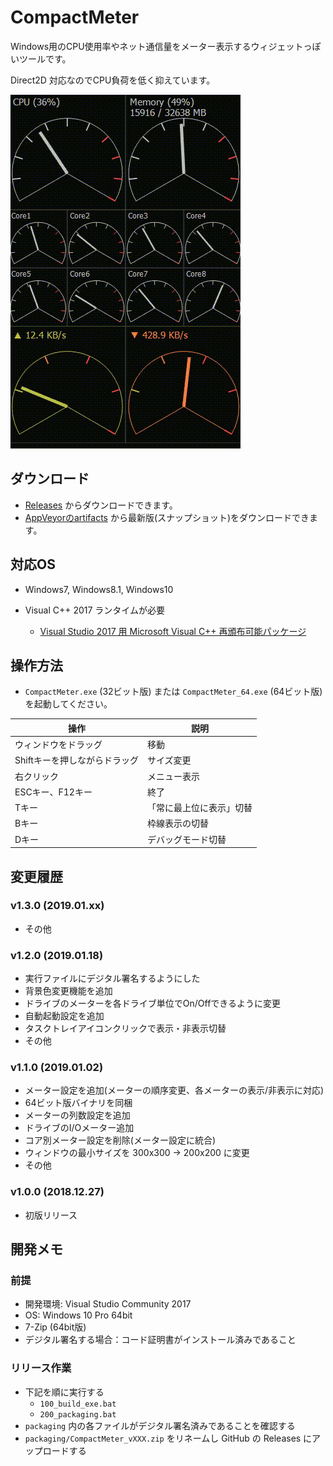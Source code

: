# CompactMeter

Windows用のCPU使用率やネット通信量をメーター表示するウィジェットっぽいツールです。

Direct2D 対応なのでCPU負荷を低く抑えています。

![SS](image/2018-12-19_16h24_46.gif)


## ダウンロード

- [Releases](https://github.com/takke/CompactMeter/releases) からダウンロードできます。
- [AppVeyorのartifacts](https://ci.appveyor.com/project/takke/compactmeter/build/artifacts) から最新版(スナップショット)をダウンロードできます。


## 対応OS

- Windows7, Windows8.1, Windows10

- Visual C++ 2017 ランタイムが必要
  - [Visual Studio 2017 用 Microsoft Visual C\+\+ 再頒布可能パッケージ](https://support.microsoft.com/ja-jp/help/2977003/the-latest-supported-visual-c-downloads)


## 操作方法

- `CompactMeter.exe` (32ビット版) または `CompactMeter_64.exe` (64ビット版) を起動してください。

| 操作 | 説明 |
| --- | --- |
| ウィンドウをドラッグ | 移動 |
| Shiftキーを押しながらドラッグ | サイズ変更 |
| 右クリック | メニュー表示 |
| ESCキー、F12キー | 終了 |
| Tキー | 「常に最上位に表示」切替 |
| Bキー | 枠線表示の切替 |
| Dキー | デバッグモード切替 |


## 変更履歴

### v1.3.0 (2019.01.xx)
- その他

### v1.2.0 (2019.01.18)
- 実行ファイルにデジタル署名するようにした
- 背景色変更機能を追加
- ドライブのメーターを各ドライブ単位でOn/Offできるように変更
- 自動起動設定を追加
- タスクトレイアイコンクリックで表示・非表示切替
- その他

### v1.1.0 (2019.01.02)
- メーター設定を追加(メーターの順序変更、各メーターの表示/非表示に対応)
- 64ビット版バイナリを同梱
- メーターの列数設定を追加
- ドライブのI/Oメーター追加
- コア別メーター設定を削除(メーター設定に統合)
- ウィンドウの最小サイズを 300x300 -> 200x200 に変更
- その他

### v1.0.0 (2018.12.27)

- 初版リリース


## 開発メモ

### 前提
- 開発環境: Visual Studio Community 2017
- OS: Windows 10 Pro 64bit
- 7-Zip (64bit版)
- デジタル署名する場合：コード証明書がインストール済みであること

### リリース作業

- 下記を順に実行する
  - `100_build_exe.bat`
  - `200_packaging.bat`
- `packaging` 内の各ファイルがデジタル署名済みであることを確認する
- `packaging/CompactMeter_vXXX.zip` をリネームし GitHub の Releases にアップロードする

